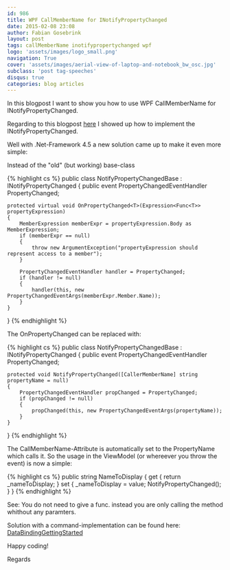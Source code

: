 ```yaml
---
id: 986
title: WPF CallMemberName for INotifyPropertyChanged
date: 2015-02-08 23:08
author: Fabian Gosebrink
layout: post
tags: callMemberName inotifypropertychanged wpf
logo: 'assets/images/logo_small.png'
navigation: True
cover: 'assets/images/aerial-view-of-laptop-and-notebook_bw_osc.jpg'
subclass: 'post tag-speeches'
disqus: true
categories: blog articles
---
```


In this blogpost I want to show you how to use WPF CallMemberName for INotifyPropertyChanged.

Regarding to this blogpost [here](http://offering.solutions/blog/articles/2014/09/14/wpf-basics-ii-the-inotifypropertychanged-interface/) I showed up how to implement the INotifyPropertyChanged.

Well with .Net-Framework 4.5 a new solution came up to make it even more simple:

Instead of the "old" (but working) base-class

{% highlight cs %}
public class NotifyPropertyChangedBase : INotifyPropertyChanged
{
    public event PropertyChangedEventHandler PropertyChanged;

    protected virtual void OnPropertyChanged<T>(Expression<Func<T>> propertyExpression)
    {
        MemberExpression memberExpr = propertyExpression.Body as MemberExpression;
        if (memberExpr == null)
        {
            throw new ArgumentException("propertyExpression should represent access to a member");
        }

        PropertyChangedEventHandler handler = PropertyChanged;
        if (handler != null)
        {
            handler(this, new PropertyChangedEventArgs(memberExpr.Member.Name));
        }
    }
}
{% endhighlight %}

The OnPropertyChanged can be replaced with:

{% highlight cs %}
public class NotifyPropertyChangedBase : INotifyPropertyChanged
{
    public event PropertyChangedEventHandler PropertyChanged;

    protected void NotifyPropertyChanged([CallerMemberName] string propertyName = null)
    {
        PropertyChangedEventHandler propChanged = PropertyChanged;
        if (propChanged != null)
        {
            propChanged(this, new PropertyChangedEventArgs(propertyName));
        }
    }
}
{% endhighlight %}

The CallMemberName-Attribute is automatically set to the PropertyName which calls it. So the usage in the ViewModel (or whereever you throw the event) is now a simple:

{% highlight cs %}
public string NameToDisplay
{
    get
    {
        return _nameToDisplay;
    }
    set
    {
        _nameToDisplay = value;
        NotifyPropertyChanged();
    }
}
{% endhighlight %}

See: You do not need to give a func. instead you are only calling the method whithout any paramters.

Solution with a command-implementation can be found here: [DataBindingGettingStarted]({{site.baseurl}}assets/articles/wp-content/uploads/2015/02/DataBindingGettingStarted.zip)

Happy coding!

Regards
